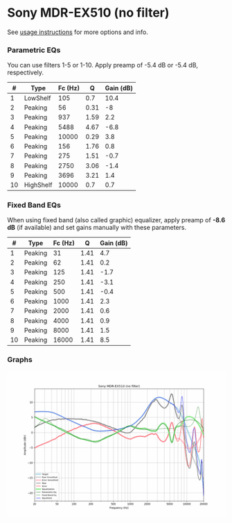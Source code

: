 # Sony MDR-EX510 (no filter)
See [usage instructions](https://github.com/jaakkopasanen/AutoEq#usage) for more options and info.

### Parametric EQs
You can use filters 1-5 or 1-10. Apply preamp of -5.4 dB or -5.4 dB, respectively.

|   # | Type      |   Fc (Hz) |    Q |   Gain (dB) |
|-----|-----------|-----------|------|-------------|
|   1 | LowShelf  |       105 | 0.7  |        10.4 |
|   2 | Peaking   |        56 | 0.31 |        -8   |
|   3 | Peaking   |       937 | 1.59 |         2.2 |
|   4 | Peaking   |      5488 | 4.67 |        -6.8 |
|   5 | Peaking   |     10000 | 0.29 |         3.8 |
|   6 | Peaking   |       156 | 1.76 |         0.8 |
|   7 | Peaking   |       275 | 1.51 |        -0.7 |
|   8 | Peaking   |      2750 | 3.06 |        -1.4 |
|   9 | Peaking   |      3696 | 3.21 |         1.4 |
|  10 | HighShelf |     10000 | 0.7  |         0.7 |

### Fixed Band EQs
When using fixed band (also called graphic) equalizer, apply preamp of **-8.6 dB** (if available) and set gains manually with these parameters.

|   # | Type    |   Fc (Hz) |    Q |   Gain (dB) |
|-----|---------|-----------|------|-------------|
|   1 | Peaking |        31 | 1.41 |         4.7 |
|   2 | Peaking |        62 | 1.41 |         0.2 |
|   3 | Peaking |       125 | 1.41 |        -1.7 |
|   4 | Peaking |       250 | 1.41 |        -3.1 |
|   5 | Peaking |       500 | 1.41 |        -0.4 |
|   6 | Peaking |      1000 | 1.41 |         2.3 |
|   7 | Peaking |      2000 | 1.41 |         0.6 |
|   8 | Peaking |      4000 | 1.41 |         0.9 |
|   9 | Peaking |      8000 | 1.41 |         1.5 |
|  10 | Peaking |     16000 | 1.41 |         8.5 |

### Graphs
![](./Sony%20MDR-EX510%20(no%20filter).png)
